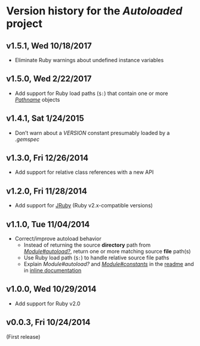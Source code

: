 # Version history for the _Autoloaded_ project

## <a name="v1.5.1"></a>v1.5.1, Wed 10/18/2017

* Eliminate Ruby warnings about undefined instance variables

## <a name="v1.5.0"></a>v1.5.0, Wed 2/22/2017

* Add support for Ruby load paths (`$:`) that contain one or more
  [_Pathname_][Ruby-Stdlib-Pathname] objects

## <a name="v1.4.1"></a>v1.4.1, Sat 1/24/2015

* Don’t warn about a _VERSION_ constant presumably loaded by a _.gemspec_

## <a name="v1.3.0"></a>v1.3.0, Fri 12/26/2014

* Add support for relative class references with a new API

## <a name="v1.2.0"></a>v1.2.0, Fri 11/28/2014

* Add support for [JRuby][JRuby] (Ruby v2.x-compatible versions)

## <a name="v1.1.0"></a>v1.1.0, Tue 11/04/2014

* Correct/improve autoload behavior
  * Instead of returning the source **directory** path from
    [_Module#autoload?_][Ruby-Core-Module-autoload], return one or more matching
    source **file** path(s)
  * Use Ruby load path (`$:`) to handle relative source file paths
  * Explain _Module#autoload?_ and
    [_Module#constants_][Ruby-Core-Module-constants] in the [readme][readme] and
    in [inline documentation][inline-documentation]

## <a name="v1.0.0"></a>v1.0.0, Wed 10/29/2014

* Add support for Ruby v2.0

## <a name="v0.0.3"></a>v0.0.3, Fri 10/24/2014

(First release)

[JRuby]:                      http://jruby.org
[Ruby-Core-Module-autoload]:  http://ruby-doc.org/core/Module.html#method-i-autoload-3F     "‘Module#autoload’ method in the Ruby Core Library"
[Ruby-Core-Module-constants]: http://ruby-doc.org/core/Module.html#method-i-constants       "‘Module#constants’ method in the Ruby Core Library"
[Ruby-Stdlib-Pathname]:       http://ruby-doc.org/stdlib/libdoc/pathname/rdoc/Pathname.html "‘Pathname’ class in the Ruby Standard Library"
[readme]:                     http://github.com/njonsson/autoloaded/blob/master/README.md   "Autoloaded readme"
[inline-documentation]:       http://www.rubydoc.info/github/njonsson/autoloaded            "Autoloaded inline documentation"
